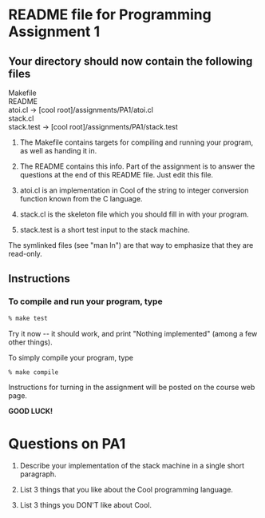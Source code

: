 
# README file for Programming Assignment 1

## Your directory should now contain the following files

 Makefile \
 README \
 atoi.cl -> [cool root]/assignments/PA1/atoi.cl \
 stack.cl \
 stack.test -> [cool root]/assignments/PA1/stack.test

1. The Makefile contains targets for compiling and running your
program, as well as handing it in.

1. The README contains this info. Part of the assignment is to
answer the questions at the end of this README file.
Just edit this file.

1. atoi.cl is an implementation in Cool of the string to integer
conversion function known from the C language.

1. stack.cl is the skeleton file which you should fill in with
your program.

1. stack.test is a short test input to the stack machine.

The symlinked files (see "man ln") are that way to emphasize
that they are read-only.

## Instructions

### To compile and run your program, type

```bash
% make test
```

Try it now -- it should work, and print "Nothing implemented"
(among a few other things).

To simply compile your program, type

```bash
% make compile
```

Instructions for turning in the assignment will be posted on the course web page.

**GOOD LUCK!**

# Questions on PA1

1. Describe your implementation of the stack machine in a single short paragraph.

2. List 3 things that you like about the Cool programming language.

3. List 3 things you DON'T like about Cool.
